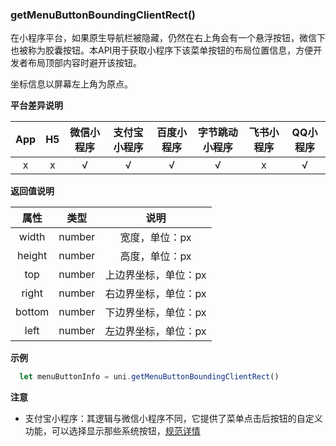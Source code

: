 ### getMenuButtonBoundingClientRect()

在小程序平台，如果原生导航栏被隐藏，仍然在右上角会有一个悬浮按钮，微信下也被称为胶囊按钮。本API用于获取小程序下该菜单按钮的布局位置信息，方便开发者布局顶部内容时避开该按钮。

坐标信息以屏幕左上角为原点。

**平台差异说明**

|App	|H5	|微信小程序	|支付宝小程序	|百度小程序	|字节跳动小程序|飞书小程序	|QQ小程序	|
|:-:	|:-:|:-:		|:-:			|:-:		|:-:		|:-:		|:-:		|
|x		|x	|√			|√				|√			|√			|x|√			|

**返回值说明**

|属性	  |类型	  |说明					      |
|:-:	  |:-:    |:-:		            |
|width	|number	|宽度，单位：px			  |
|height	|number	|高度，单位：px			  |
|top	  |number	|上边界坐标，单位：px	|
|right	|number	|右边界坐标，单位：px	|
|bottom	|number	|下边界坐标，单位：px	|
|left	  |number	|左边界坐标，单位：px	|

**示例**

```javascript
  let menuButtonInfo = uni.getMenuButtonBoundingClientRect()
```

**注意**

- 支付宝小程序：其逻辑与微信小程序不同，它提供了菜单点击后按钮的自定义功能，可以选择显示那些系统按钮，[规范详情](https://docs.alipay.com/mini/api/optionmenuitem)
